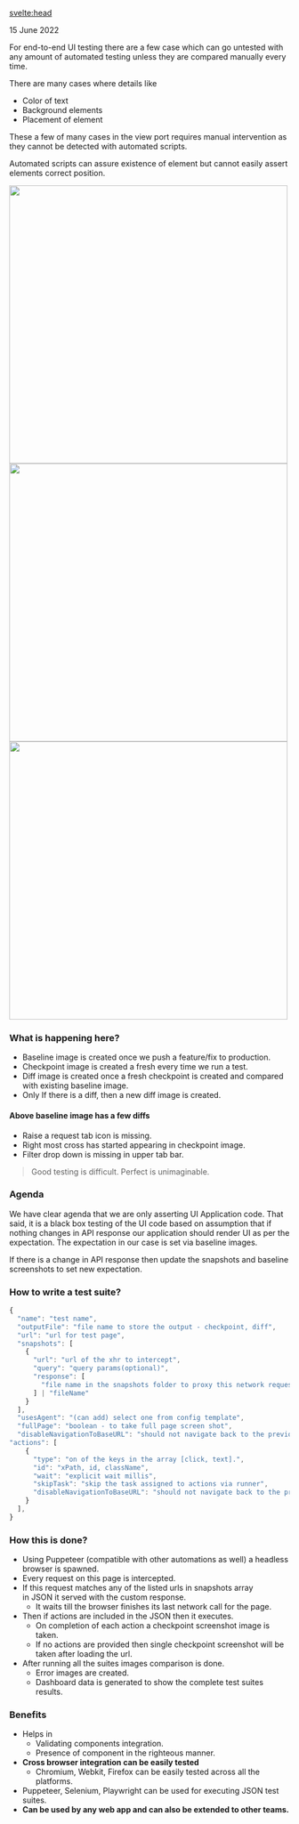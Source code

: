 <script>
  import Image from '../js/common/Image.svelte';
  import Quotes from '../js/Quotes.svelte';
  import BlogHeader from './common/blog-header.md';
</script>

<svelte:head>

<title>Visual Regression</title>
<meta name="description" content="End to End UI testing.">
<date>15 June 2022</date>
</svelte:head>

<BlogHeader date="15 June 2022" title="Visual diffing for End to End Testing"/>

For end-to-end UI testing there are a few case which can go untested with any amount of automated testing unless they are compared manually every time.

There are many cases where details like

-   Color of text
-   Background elements
-   Placement of element

These a few of many cases in the view port requires manual intervention as they cannot be detected with automated scripts.

Automated scripts can assure existence of element but cannot easily assert elements correct position.

<Image withBorder height="500" desc="Base Image" src="https://user-images.githubusercontent.com/10477804/173744949-8d029afc-c61e-4bcd-8801-c57aab049b8a.png"/>

<Image withBorder height="500" desc="Checkpoint image - taken during test runs" src="https://user-images.githubusercontent.com/10477804/173744940-c93d452b-fcbe-4c57-af35-b0f9f2bb9de3.png"/>

<Image withBorder height="500" desc="Comparison between baseline and checkpoint image" src="https://user-images.githubusercontent.com/10477804/173744923-377e9b21-5849-4a97-bb0d-cfe7efa3d4bc.png"/>

### What is happening here?

-   Baseline image is created once we push a feature/fix to production.
-   Checkpoint image is created a fresh every time we run a test.
-   Diff image is created once a fresh checkpoint is created and compared with existing baseline image.
-   Only If there is a diff, then a new diff image is created.

#### Above baseline image has a few diffs

-   Raise a request tab icon is missing.
-   Right most cross has started appearing in checkpoint image.
-   Filter drop down is missing in upper tab bar.
<!-- <Quotes>
Good testing is difficult. Perfect is unimaginable.
</Quotes> -->

> Good testing is difficult.
> Perfect is unimaginable.

### Agenda

We have clear agenda that we are only asserting UI Application code. That said, it is a black box testing of the UI code based on assumption that if nothing changes in API response our application should render UI as per the expectation. The expectation in our case is set via baseline images.

If there is a change in API response then update the snapshots and baseline screenshots to set new expectation.

### How to write a test suite?

```js
{
  "name": "test name",
  "outputFile": "file name to store the output - checkpoint, diff",
  "url": "url for test page",
  "snapshots": [
    {
      "url": "url of the xhr to intercept",
      "query": "query params(optional)",
      "response": [
        "file name in the snapshots folder to proxy this network request response"
      ] | "fileName"
    }
  ],
  "usesAgent": "(can add) select one from config template",
  "fullPage": "boolean - to take full page screen shot",
  "disableNavigationToBaseURL": "should not navigate back to the previous route - global"
"actions": [
    {
      "type": "on of the keys in the array [click, text].",
      "id": "xPath, id, className",
      "wait": "explicit wait millis",
      "skipTask": "skip the task assigned to actions via runner",
      "disableNavigationToBaseURL": "should not navigate back to the previous route"
    }
  ],
}
```

### How this is done?

-   Using Puppeteer (compatible with other automations as well) a headless browser is spawned.
-   Every request on this page is intercepted.
-   If this request matches any of the listed urls in snapshots array in JSON it served with the custom response.
    -   It waits till the browser finishes its last network call for the page.
-   Then if actions are included in the JSON then it executes.
    -   On completion of each action a checkpoint screenshot image is taken.
    -   If no actions are provided then single checkpoint screenshot will be taken after loading the url.
-   After running all the suites images comparison is done.
    -   Error images are created.
    -   Dashboard data is generated to show the complete test suites results.

### Benefits

-   Helps in
    -   Validating components integration.
    -   Presence of component in the righteous manner.
-   **Cross browser integration can be easily tested**
    -   Chromium, Webkit, Firefox can be easily tested across all the platforms.
-   Puppeteer, Selenium, Playwright can be used for executing JSON test suites.
-   **Can be used by any web app and can also be extended to other teams.**
